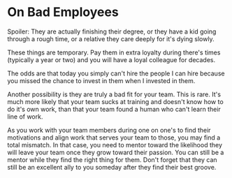 # On Bad Employees

Spoiler: They are actually finishing their degree, or they have a kid going through a rough time, or a relative they care deeply for it's dying slowly.

These things are temporary. Pay them in extra loyalty during there's times (typically a year or two) and you will have a loyal colleague for decades.

The odds are that today you simply can't hire the people I can hire because you missed the chance to invest in them when I invested in them.

Another possibility is they are truly a bad fit for your team. This is rare. It's much more likely that your team sucks at training and doesn't know how to do it's own work, than that your team found a human who can't learn their line of work.

As you work with your team members during one on one's to find their motivations and align work that serves your team to those, you may find a total mismatch. In that case, you need to mentor toward the likelihood they will leave your team once they grow toward their passion. You can still be a mentor while they find the right thing for them. Don't forget that they can still be an excellent ally to you someday after they find their best groove.




